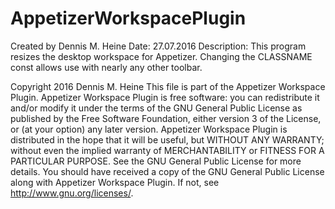 # AppetizerWorkspacePlugin

Created by Dennis M. Heine 
Date: 27.07.2016
Description: This program resizes the desktop workspace for Appetizer.
            Changing the CLASSNAME const allows use with nearly any other toolbar.

Copyright 2016 Dennis M. Heine
This file is part of the Appetizer Workspace Plugin.
Appetizer Workspace Plugin is free software: you can redistribute it and/or modify it under the terms 
of the GNU General Public License as published by the Free Software Foundation, either version 3 of the 
License, or (at your option) any later version.
Appetizer Workspace Plugin is distributed in the hope that it will be useful, but WITHOUT ANY WARRANTY; 
without even the implied warranty of MERCHANTABILITY or FITNESS FOR A PARTICULAR PURPOSE. 
See the GNU General Public License for more details.
You should have received a copy of the GNU General Public License along with Appetizer Workspace Plugin.
If not, see http://www.gnu.org/licenses/. 
